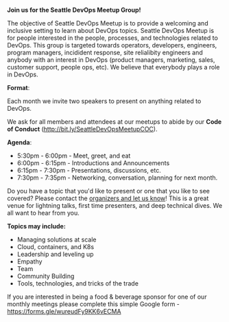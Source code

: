 **Join us for the Seattle DevOps Meetup Group!**

The objective of Seattle DevOps Meetup is to provide a welcoming and inclusive setting to learn about DevOps topics. Seattle DevOps Meetup is for people interested in the people, processes, and technologies related to DevOps. This group is targeted towards operators, developers, engineers, program managers, incidident response, site relialibity engineers and anybody with an interest in DevOps (product managers, marketing, sales, customer support, people ops, etc). We believe that everybody plays a role in DevOps.

**Format**:

Each month we invite two speakers to present on anything related to DevOps. 

 We ask for all members and attendees at our meetups to abide by our **Code of Conduct** (http://bit.ly/SeattleDevOpsMeetupCOC).

**Agenda**:

* 5:30pm - 6:00pm - Meet, greet, and eat
* 6:00pm - 6:15pm - Introductions and Announcements
* 6:15pm - 7:30pm - Presentations, discussions, etc.
* 7:30pm - 7:35pm - Networking, conversation, planning for next month.

Do you have a topic that you'd like to present or one that you like to see covered?  Please contact the [organizers and let us know](http://www.meetup.com/Seattle-DevOps-Meetup/suggestion/)!  This is a great venue for lightning talks, first time presenters, and deep technical dives.  We all want to hear from you.

**Topics may include:**

* Managing solutions at scale
* Cloud, containers, and K8s
* Leadership and leveling up
* Empathy
* Team
* Community Building
* Tools, technologies, and tricks of the trade

If you are interested in being a food & beverage sponsor for one of our monthly meetings please complete this simple Google form - https://forms.gle/wureudFy9KK6vECMA
